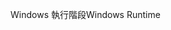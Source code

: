 <span data-ttu-id="935c5-101">Windows 執行階段</span><span class="sxs-lookup"><span data-stu-id="935c5-101">Windows Runtime</span></span>